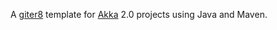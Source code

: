 
A [giter8] template for [Akka] 2.0 projects using Java and Maven.

[giter8]: https://github.com/n8han/giter8
[Akka]: http://akka.io

